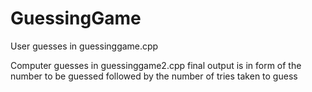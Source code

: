 # GuessingGame

User guesses in guessinggame.cpp

Computer guesses in guessinggame2.cpp final output is in form of the number to be guessed 
followed by the number of tries taken to guess

